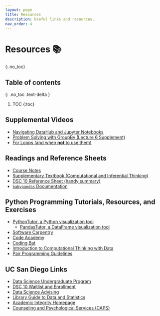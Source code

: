 ```yaml
---
layout: page
title: Resources
description: Useful links and resources.
nav_order: 4
---
```


# Resources 📚
{:.no_toc}

## Table of contents
{: .no_toc .text-delta }

1. TOC
{:toc}

<!-- ## Practice Exams

Below we've linked some exams from previous offerings of the course. These exams may not be in the same format as the exams in Fall 2021; you should prioritize the Winter 2021 exams as they will be closer in format to the Fall 2021 exams.

| Quarter | Instructor | Midterm | Final |
| --- | --- | --- | --- |
| Spring 2021 | Mikio Aoi | [notebook](http://datahub.ucsd.edu/user-redirect/git-sync?repo=https://github.com/dsc-courses/dsc10-2021-fa&subPath=other/sp21_practice_exam/sp21_practice_exam_notebook.ipynb), [pdf](../resources/exams/practice_exam_S21.pdf), [solutions](../resources/exams/practice_exam_S21_solutions.pdf) | [pdf](../resources/exams/practice_final_S21.pdf), [solutions](../resources/exams/practice_final_S21_solutions.pdf) |
| ⭐️ Winter 2021 | Janine Tiefenbruck | [exam (Gradescope)](https://www.gradescope.com/courses/314157/assignments/1595884/) | [exam (Gradescope)](https://www.gradescope.com/courses/314157/assignments/1685350) | -->

## Supplemental Videos

- [Navigating DataHub and Jupyter Notebooks](https://youtu.be/Hq8VaNirDRQ)
- [Problem Solving with GroupBy (Lecture 6 Supplement)](https://youtu.be/xg7rnjWnZ48)
- [For Loops (and when **not** to use them)](https://youtu.be/BlczSBT80fU)
    <!-- - The notebook used in the video can be found [here](http://datahub.ucsd.edu/user-redirect/git-sync?repo=https://github.com/dsc-courses/dsc10-2021-fa&subPath=other/for-loops/for-loops.ipynb). -->

## Readings and Reference Sheets

- [Course Notes](https://eldridgejm.github.io/dive_into_data_science/front.html)
- [Supplementary Textbook (Computational and Inferential Thinking)](https://inferentialthinking.com)
- [DSC 10 Reference Sheet (handy summary)](https://drive.google.com/file/d/1mQApk9Ovdi-QVqMgnNcq5dZcWucUKoG-/view?usp=sharing)
- [`babypandas` Documentation](https://babypandas.readthedocs.io/en/latest/index.html)

## Python Programming Tutorials, Resources, and Exercises
- [PythonTutor, a Python visualization tool](https://pythontutor.com/visualize.html#mode=edit)
    - [PandasTutor, a DataFrame visualization tool](https://pandastutor.com/vis.html)
- [Software Carpentry](https://swcarpentry.github.io/python-novice-inflammation/)
- [Code Academy](https://www.codecademy.com/learn/learn-python)
- [Coding Bat](https://codingbat.com/python)
- [Introduction to Computational Thinking with Data](http://data94.org)
- [Pair Programming Guidelines](../pair-programming)

## UC San Diego Links
- [Data Science Undergraduate Program](https://datascience.ucsd.edu/academics/undergraduate/)
- [DSC 10 Waitlist and Enrollment](https://datascience.ucsd.edu/academics/undergraduate/course-information/enrolling-in-classes/)
- [Data Science Advising](https://datascience.ucsd.edu/academics/undergraduate/advising/)
- [Library Guide to Data and Statistics](https://ucsd.libguides.com/data-statistics)
- [Academic Integrity Homepage](https://academicintegrity.ucsd.edu)
- [Counseling and Psychological Services (CAPS)](https://caps.ucsd.edu)